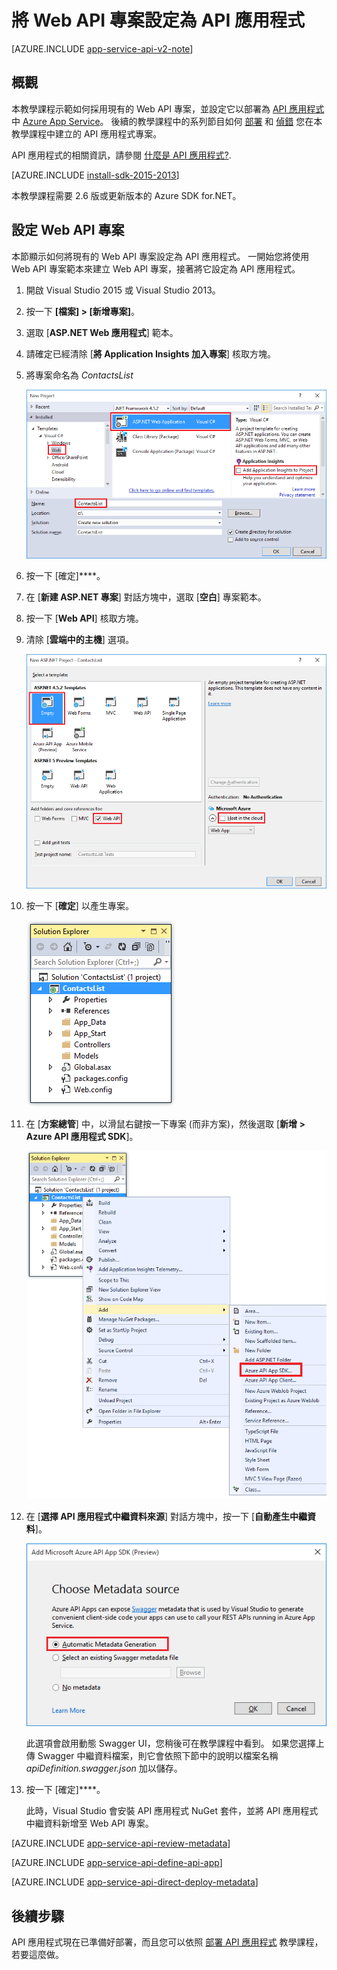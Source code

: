 <properties 
    pageTitle="將 Web API 專案設定為 API 應用程式" 
    description="了解如何使用 Visual Studio 2013 將 Web API 專案設定為 API 應用程式 " 
    services="app-service\api" 
    documentationCenter=".net" 
    authors="bradygaster" 
    manager="wpickett" 
    editor="jimbe"/>

<tags 
    ms.service="app-service-api" 
    ms.workload="web" 
    ms.tgt_pltfrm="dotnet" 
    ms.devlang="na" 
    ms.topic="article" 
    ms.date="11/10/2015" 
    ms.author="tdykstra"/>


# 將 Web API 專案設定為 API 應用程式

[AZURE.INCLUDE [app-service-api-v2-note](../../includes/app-service-api-v2-note.md)]

## 概觀

本教學課程示範如何採用現有的 Web API 專案，並設定它以部署為 [API 應用程式](app-service-api-apps-why-best-platform.md) 中 [Azure App Service](../app-service/app-service-value-prop-what-is.md)。 後續的教學課程中的系列節目如何 [部署](app-service-dotnet-deploy-api-app.md) 和 [偵錯](../app-service-dotnet-remotely-debug-api-app.md) 您在本教學課程中建立的 API 應用程式專案。

API 應用程式的相關資訊，請參閱 [什麼是 API 應用程式?](app-service-api-apps-why-best-platform.md).

[AZURE.INCLUDE [install-sdk-2015-2013](../../includes/install-sdk-2015-2013.md)]

本教學課程需要 2.6 版或更新版本的 Azure SDK for.NET。

## 設定 Web API 專案

本節顯示如何將現有的 Web API 專案設定為 API 應用程式。 一開始您將使用 Web API 專案範本來建立 Web API 專案，接著將它設定為 API 應用程式。

1. 開啟 Visual Studio 2015 或 Visual Studio 2013。

2. 按一下 **[檔案] > [新增專案]**。

3. 選取 [**ASP.NET Web 應用程式**] 範本。

4. 請確定已經清除 [**將 Application Insights 加入專案**] 核取方塊。

4. 將專案命名為 *ContactsList*

    ![](./media/app-service-dotnet-create-api-app-visual-studio/01-filenew-v3.png)

5. 按一下 [確定]****。

6. 在 [**新建 ASP.NET 專案**] 對話方塊中，選取 [**空白**] 專案範本。

7. 按一下 [**Web API**] 核取方塊。

8. 清除 [**雲端中的主機**] 選項。

    ![](./media/app-service-dotnet-create-api-app-visual-studio/webapinewproj.png)

9. 按一下 [**確定**] 以產生專案。

    ![](./media/app-service-dotnet-create-api-app-visual-studio/sewebapi.png)

10. 在 [**方案總管**] 中，以滑鼠右鍵按一下專案 (而非方案)，然後選取 [**新增 > Azure API 應用程式 SDK**]。

    ![](./media/app-service-dotnet-create-api-app-visual-studio/addapiappsdk.png)

11. 在 [**選擇 API 應用程式中繼資料來源**] 對話方塊中，按一下 [**自動產生中繼資料**]。

    ![](./media/app-service-dotnet-create-api-app-visual-studio/chooseswagger.png)

    此選項會啟用動態 Swagger UI，您稍後可在教學課程中看到。 如果您選擇上傳 Swagger 中繼資料檔案，則它會依照下節中的說明以檔案名稱 *apiDefinition.swagger.json* 加以儲存。

12. 按一下 [確定]****。

    此時，Visual Studio 會安裝 API 應用程式 NuGet 套件，並將 API 應用程式中繼資料新增至 Web API 專案。

[AZURE.INCLUDE [app-service-api-review-metadata](../../includes/app-service-api-review-metadata.md)]

[AZURE.INCLUDE [app-service-api-define-api-app](../../includes/app-service-api-define-api-app.md)]

[AZURE.INCLUDE [app-service-api-direct-deploy-metadata](../../includes/app-service-api-direct-deploy-metadata.md)]

## 後續步驟

API 應用程式現在已準備好部署，而且您可以依照 [部署 API 應用程式](app-service-dotnet-deploy-api-app.md) 教學課程，若要這麼做。






